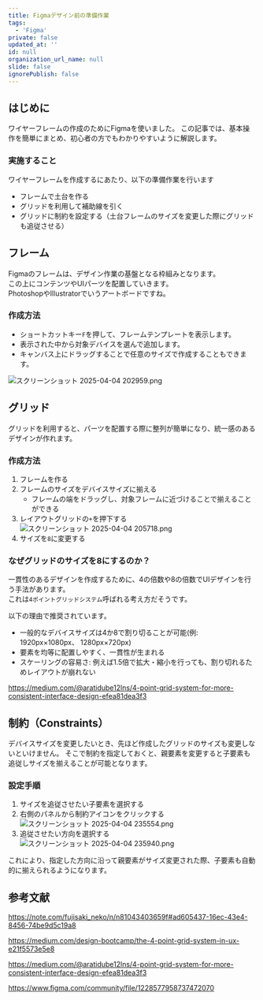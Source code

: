 ```yaml
---
title: Figmaデザイン前の準備作業
tags:
  - 'Figma'
private: false
updated_at: ''
id: null
organization_url_name: null
slide: false
ignorePublish: false
---
```

## はじめに
ワイヤーフレームの作成のためにFigmaを使いました。
この記事では、基本操作を簡単にまとめ、初心者の方でもわかりやすいように解説します。

### 実施すること
ワイヤーフレームを作成するにあたり、以下の準備作業を行います
- フレームで土台を作る
- グリッドを利用して補助線を引く
- グリッドに制約を設定する（土台フレームのサイズを変更した際にグリッドも追従させる）

## フレーム
Figmaのフレームは、デザイン作業の基盤となる枠組みとなります。  
この上にコンテンツやUIパーツを配置していきます。  
PhotoshopやIllustratorでいうアートボードですね。  

### 作成方法
- ショートカットキー`F`を押して、フレームテンプレートを表示します。
- 表示された中から対象デバイスを選んで追加します。
- キャンバス上にドラッグすることで任意のサイズで作成することもできます。

![スクリーンショット 2025-04-04 202959.png](https://qiita-image-store.s3.ap-northeast-1.amazonaws.com/0/1518953/4c248014-c318-4214-b466-688fa5341171.png)

## グリッド
グリッドを利用すると、パーツを配置する際に整列が簡単になり、統一感のあるデザインが作れます。

### 作成方法
1. フレームを作る
2. フレームのサイズをデバイスサイズに揃える
   - フレームの端をドラッグし、対象フレームに近づけることで揃えることができる
3.  レイアウトグリッドの`+`を押下する
    ![スクリーンショット 2025-04-04 205718.png](https://qiita-image-store.s3.ap-northeast-1.amazonaws.com/0/1518953/d976fe33-75c5-44cb-a6c2-5b8e4845c927.png)
4. サイズを`8`に変更する

### なぜグリッドのサイズを8にするのか？
一貫性のあるデザインを作成するために、4の倍数や8の倍数でUIデザインを行う手法があります。  
これは`4ポイントグリッドシステム`呼ばれる考え方だそうです。  

以下の理由で推奨されています。
- 一般的なデバイスサイズは4か8で割り切ることが可能(例: 1920px×1080px、 1280px×720px)
- 要素を均等に配置しやすく、一貫性が生まれる
- スケーリングの容易さ: 例えば1.5倍で拡大・縮小を行っても、割り切れるためレイアウトが崩れない

https://medium.com/@aratidube12lns/4-point-grid-system-for-more-consistent-interface-design-efea81dea3f3

## 制約（Constraints）
デバイスサイズを変更したいとき、先ほど作成したグリッドのサイズも変更しないといけません。
そこで制約を指定しておくと、親要素を変更すると子要素も追従しサイズを揃えることが可能となります。

### 設定手順
1. サイズを追従させたい子要素を選択する
2. 右側のパネルから制約アイコンをクリックする
    ![スクリーンショット 2025-04-04 235554.png](https://qiita-image-store.s3.ap-northeast-1.amazonaws.com/0/1518953/957a61ab-7d3d-4d72-a7f6-d4e496bd3066.png)
3. 追従させたい方向を選択する
  ![スクリーンショット 2025-04-04 235940.png](https://qiita-image-store.s3.ap-northeast-1.amazonaws.com/0/1518953/8f9e89a2-d090-4e77-8cec-36142e733921.png)

これにより、指定した方向に沿って親要素がサイズ変更された際、子要素も自動的に揃えられるようになります。

## 参考文献
https://note.com/fujisaki_neko/n/n81043403659f#ad605437-16ec-43e4-8456-74be9d5c19a8

https://medium.com/design-bootcamp/the-4-point-grid-system-in-ux-e21f5573e5e8

https://medium.com/@aratidube12lns/4-point-grid-system-for-more-consistent-interface-design-efea81dea3f3

https://www.figma.com/community/file/1228577958737472070